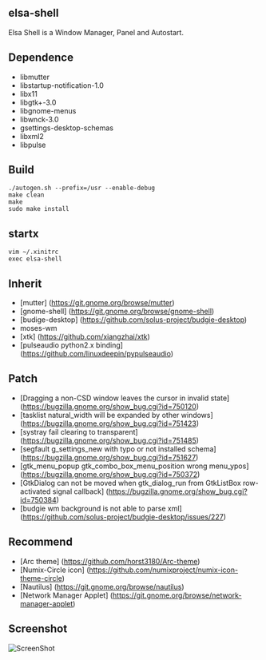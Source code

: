 elsa-shell
-----------

Elsa Shell is a Window Manager, Panel and Autostart.


## Dependence

* libmutter
* libstartup-notification-1.0
* libx11
* libgtk+-3.0
* libgnome-menus
* libwnck-3.0
* gsettings-desktop-schemas
* libxml2
* libpulse


## Build

```
./autogen.sh --prefix=/usr --enable-debug
make clean
make
sudo make install
```


## startx

```
vim ~/.xinitrc
exec elsa-shell
```


## Inherit

* [mutter] (https://git.gnome.org/browse/mutter)
* [gnome-shell] (https://git.gnome.org/browse/gnome-shell)
* [budige-desktop] (https://github.com/solus-project/budgie-desktop)
* moses-wm
* [xtk] (https://github.com/xiangzhai/xtk)
* [pulseaudio python2.x binding] (https://github.com/linuxdeepin/pypulseaudio)


## Patch

* [Dragging a non-CSD window leaves the cursor in invalid state] (https://bugzilla.gnome.org/show_bug.cgi?id=750120)
* [tasklist natural_width will be expanded by other windows] (https://bugzilla.gnome.org/show_bug.cgi?id=751423)
* [systray fail clearing to transparent] (https://bugzilla.gnome.org/show_bug.cgi?id=751485)
* [segfault g_settings_new with typo or not installed schema] (https://bugzilla.gnome.org/show_bug.cgi?id=751627)
* [gtk_menu_popup gtk_combo_box_menu_position wrong menu_ypos] (https://bugzilla.gnome.org/show_bug.cgi?id=750372)
* [GtkDialog can not be moved when gtk_dialog_run from GtkListBox row-activated signal callback] (https://bugzilla.gnome.org/show_bug.cgi?id=750384)
* [budgie wm background is not able to parse xml] (https://github.com/solus-project/budgie-desktop/issues/227)


## Recommend

* [Arc theme] (https://github.com/horst3180/Arc-theme)
* [Numix-Circle icon] (https://github.com/numixproject/numix-icon-theme-circle)
* [Nautilus] (https://git.gnome.org/browse/nautilus)
* [Network Manager Applet] (https://git.gnome.org/browse/network-manager-applet)


## Screenshot

![ScreenShot](https://raw.github.com/AOSC-Dev/elsa-shell/master/doc/elsa-shell-snapshot1.png)
